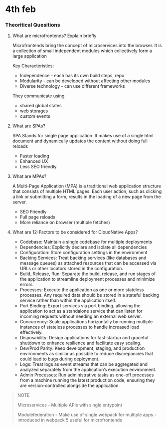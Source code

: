 # 4th feb

### Theoritical Quesitions

1. What are microfrontends? Explain briefly

   Microfrontends bring the concept of microservices into the browser. It is a collection of small independent modules which collectively form a large application

   Key Characteristics:

   - Independence - each has its own build steps, repo
   - Modularity - can be developed without affecting other modules
   - Diverse technology - can use different frameworks

   They communicate using

   - shared global states
   - web storages
   - custom events

2. What are SPAs?

   SPA Stands for single page application. It makes use of a single html document and dynamically updates the content without doing full reloads

   - Faster loading
   - Enhanced UX
   - Less SEO friendly

3. What are MPAs?

   A Multi-Page Application (MPA) is a traditional web application structure that consists of multiple HTML pages. Each user action, such as clicking a link or submitting a form, results in the loading of a new page from the server.

   - SEO Friendly
   - Full page reloads
   - More reliance on browser (multiple fetches)

4. What are 12-Factors to be considered for CloudNative Apps?

   - Codebase: Maintain a single codebase for multiple deployments
   - Dependencies: Explicitly declare and isolate all dependencies
   - Configuration: Store configuration settings in the environment
   - Backing Services: Treat backing services (like databases and message queues) as attached resources that can be accessed via URLs or other locators stored in the configuration.
   - Build, Release, Run: Separate the build, release, and run stages of the application to streamline deployment processes and minimize errors.
   - Processes: Execute the application as one or more stateless processes. Any required data should be stored in a stateful backing service rather than within the application itself.
   - Port Binding: Export services via port binding, allowing the application to act as a standalone service that can listen for incoming requests without needing an external web server.
   - Concurrency: Scale applications horizontally by running multiple instances of stateless processes to handle increased load effectively.
   - Disposability: Design applications for fast startup and graceful shutdown to enhance resilience and facilitate easy scaling.
   - Dev/Prod Parity: Keep development, staging, and production environments as similar as possible to reduce discrepancies that could lead to bugs during deployment.
   - Logs: Treat logs as event streams that can be aggregated and analyzed separately from the application’s execution environment.
   - Admin Processes: Run administrative tasks as one-off processes from a machine running the latest production code, ensuring they are version-controlled alongside the application.

> NOTE
>
> Microservices - Multiple APIs with single entypoint
>
> Modulefederation - Make use of single webpack for multiple apps - introduced in webpack 5 useful for microfrontends
